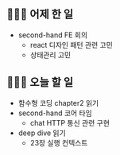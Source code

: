 ## 👩🏻‍💻 어제 한 일

- second-hand FE 회의
  - react 디자인 패턴 관련 고민
  - 상태관리 고민

## 👩🏻‍💻 오늘 할 일

- 함수형 코딩 chapter2 읽기
- second-hand 코어 타임
  - chat HTTP 통신 관련 구현
- deep dive 읽기
  - 23장 실행 컨텍스트
